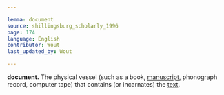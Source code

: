 ```yaml
---

lemma: document
source: shillingsburg_scholarly_1996
page: 174
language: English
contributor: Wout
last_updated_by: Wout

---
```


**document.** The physical vessel (such as a book, [manuscript](manuscript.html), phonograph record, computer tape) that contains (or incarnates) the [text](text.html).
